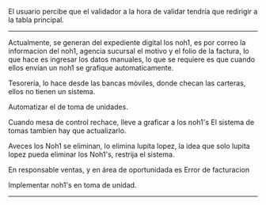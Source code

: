 El usuario percibe que el validador a la hora de validar tendría que redirigir a la tabla principal.

---

Actualmente, se generan del expediente digital los noh1, es por correo la informacion del noh1, agencia sucursal el motivo y el folio de la factura, lo que hace es ingresar los datos manuales, lo que se requiere es que cuando ellos envían un noh1 se grafique automaticamente.

Tesorería, lo hace desde las bancas móviles, donde checan las carteras, ellos no tienen un sistema.

Automatizar el de toma de unidades.

Cuando mesa de control rechace, lleve a graficar a los noh1's
El sistema de tomas tambien hay que actualizarlo.

Aveces los Noh1 se eliminan, lo elimina lupita lopez, la idea que solo lupita lopez pueda eliminar los Noh1's, restrija el sistema.

En responsable ventas, y en área de oportunidada es Error de facturacion

Implementar noh1's en toma de unidad.

 ---